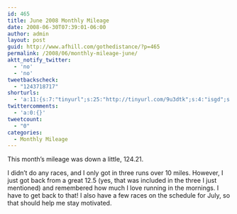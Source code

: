 ```yaml
---
id: 465
title: June 2008 Monthly Mileage
date: 2008-06-30T07:39:01-06:00
author: admin
layout: post
guid: http://www.afhill.com/gothedistance/?p=465
permalink: /2008/06/monthly-mileage-june/
aktt_notify_twitter:
  - 'no'
  - 'no'
tweetbackscheck:
  - "1243718717"
shorturls:
  - 'a:11:{s:7:"tinyurl";s:25:"http://tinyurl.com/9u3dtk";s:4:"isgd";s:17:"http://is.gd/fszd";s:5:"bitly";s:18:"http://bit.ly/yAw9";s:5:"snipr";s:22:"http://snipr.com/9u9pm";s:5:"snurl";s:22:"http://snurl.com/9u9pm";s:7:"snipurl";s:24:"http://snipurl.com/9u9pm";s:4:"trim";s:17:"http://tr.im/4q0c";s:5:"adjix";s:207:"(10 Jan 2008 temporary restriction: API requires valid partnerID or partnerEmail key in request. Contact us if this affects you.) Invalid Adjix request. API documentation @ http://web.adjix.com/AdjixAPI.html";s:4:"advu";s:203:"(10 Jan 2008 temporary restriction: API requires valid partnerID or partnerEmail key in request. Contact us if this affects you.) Invalid Adjix request. API documentation @ http://web.ad.vu/AdjixAPI.html";s:4:"zima";s:19:"http://zi.ma/cd31df";s:9:"permalink";s:65:"http://www.afhill.com/gothedistance/2008/06/monthly-mileage-june/";}'
twittercomments:
  - 'a:0:{}'
tweetcount:
  - "0"
categories:
  - Monthly Mileage
---
```

This month&#8217;s mileage was down a little, 124.21. 

I didn&#8217;t do any races, and I only got in three runs over 10 miles. However, I just got back from a great 12.5 (yes, that was included in the three I just mentioned) and remembered how much I love running in the mornings. I have to get back to that! I also have a few races on the schedule for July, so that should help me stay motivated.